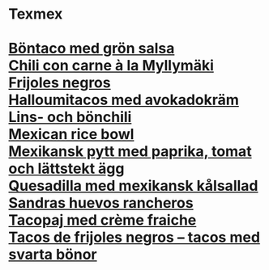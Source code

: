 # Texmex<br/><br/>[Böntaco med grön salsa](/recipes/texmex/bontaco-med-gron-salsa.md)<br/>[Chili con carne à la Myllymäki](/recipes/texmex/chili-con-carne-à-la-myllymaki.md)<br/>[Frijoles negros](/recipes/texmex/frijoles-negros.md)<br/>[Halloumitacos med avokadokräm](/recipes/texmex/halloumitacos-med-avokadokram.md)<br/>[Lins- och bönchili](/recipes/texmex/lins-och-bonchili.md)<br/>[Mexican rice bowl](/recipes/texmex/mexican-rice-bowl.md)<br/>[Mexikansk pytt med paprika, tomat och lättstekt ägg](/recipes/texmex/mexikansk-pytt-med-paprika-tomat-och-lattstekt-agg.md)<br/>[Quesadilla med mexikansk kålsallad](/recipes/texmex/quesadilla-med-mexikansk-kalsallad.md)<br/>[Sandras huevos rancheros](/recipes/texmex/sandras-huevos-rancheros.md)<br/>[Tacopaj med crème fraiche](/recipes/texmex/tacopaj-med-crème-fraiche.md)<br/>[Tacos de frijoles negros – tacos med svarta bönor](/recipes/texmex/tacos-de-frijoles-negros-–-tacos-med-svarta-bonor.md)
